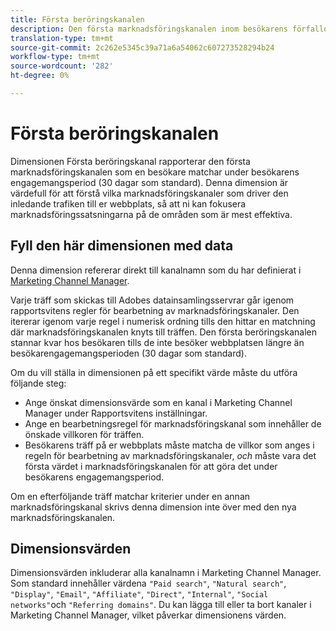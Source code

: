 ```yaml
---
title: Första beröringskanalen
description: Den första marknadsföringskanalen inom besökarens förfallodatum för engagemang.
translation-type: tm+mt
source-git-commit: 2c262e5345c39a71a6a54062c607273528294b24
workflow-type: tm+mt
source-wordcount: '282'
ht-degree: 0%

---
```



# Första beröringskanalen

Dimensionen Första beröringskanal rapporterar den första marknadsföringskanalen som en besökare matchar under besökarens engagemangsperiod (30 dagar som standard). Denna dimension är värdefull för att förstå vilka marknadsföringskanaler som driver den inledande trafiken till er webbplats, så att ni kan fokusera marknadsföringssatsningarna på de områden som är mest effektiva.

## Fyll den här dimensionen med data

Denna dimension refererar direkt till kanalnamn som du har definierat i [Marketing Channel Manager](/help/admin/admin/marketing-channels-admin.md).

Varje träff som skickas till Adobes datainsamlingsservrar går igenom rapportsvitens regler för bearbetning av marknadsföringskanaler. Den itererar igenom varje regel i numerisk ordning tills den hittar en matchning där marknadsföringskanalen knyts till träffen. Den första beröringskanalen stannar kvar hos besökaren tills de inte besöker webbplatsen längre än besökarengagemangsperioden (30 dagar som standard).

Om du vill ställa in dimensionen på ett specifikt värde måste du utföra följande steg:

* Ange önskat dimensionsvärde som en kanal i Marketing Channel Manager under Rapportsvitens inställningar.
* Ange en bearbetningsregel för marknadsföringskanal som innehåller de önskade villkoren för träffen.
* Besökarens träff på er webbplats måste matcha de villkor som anges i regeln för bearbetning av marknadsföringskanaler, _och_ måste vara det första värdet i marknadsföringskanalen för att göra det under besökarens engagemangsperiod.

Om en efterföljande träff matchar kriterier under en annan marknadsföringskanal skrivs denna dimension inte över med den nya marknadsföringskanalen.

## Dimensionsvärden

Dimensionsvärden inkluderar alla kanalnamn i Marketing Channel Manager. Som standard innehåller värdena `"Paid search"`, `"Natural search"`, `"Display"`, `"Email"`, `"Affiliate"`, `"Direct"`, `"Internal"`, `"Social networks"`och `"Referring domains"`. Du kan lägga till eller ta bort kanaler i Marketing Channel Manager, vilket påverkar dimensionens värden.
